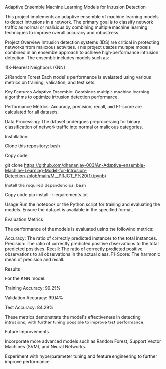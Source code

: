 Adaptive Ensemble Machine Learning Models for Intrusion Detection


This project implements an adaptive ensemble of machine learning models to detect intrusions in a network. The primary goal is to classify network traffic as normal or malicious by combining multiple machine learning techniques to improve overall accuracy and robustness.

Project Overview
Intrusion detection systems (IDS) are critical in protecting networks from malicious activities. This project utilizes multiple models combined in an ensemble approach to achieve high-performance intrusion detection. The ensemble includes models such as:

1)K-Nearest Neighbors (KNN)

2)Random Forest
Each model's performance is evaluated using various metrics on training, validation, and test sets.

Key Features
Adaptive Ensemble: Combines multiple machine learning algorithms to optimize intrusion detection performance.

Performance Metrics: Accuracy, precision, recall, and F1-score are calculated for all datasets.

Data Processing: The dataset undergoes preprocessing for binary classification of network traffic into normal or malicious categories.


Installation:

Clone this repository:
bash

Copy code

git clone https://github.com/dhananjay-003/An-Adaptive-ensemble-Machine-Learning-Model-for-Intrusion-Detection-/blob/main/ML_PRJCT_F%20(1).ipynb)

Install the required dependencies:
bash

Copy code
pip install -r requirements.txt

Usage
Run the notebook or the Python script for training and evaluating the models. Ensure the dataset is available in the specified format.

Evaluation Metrics

The performance of the models is evaluated using the following metrics:

Accuracy: The ratio of correctly predicted instances to the total instances.
Precision: The ratio of correctly predicted positive observations to the total predicted positives.
Recall: The ratio of correctly predicted positive observations to all observations in the actual class.
F1-Score: The harmonic mean of precision and recall.

Results

For the KNN model:

Training Accuracy: 99.25%

Validation Accuracy: 99.14%

Test Accuracy: 84.29%

These metrics demonstrate the model's effectiveness in detecting intrusions, with further tuning possible to improve test performance.

Future Improvements

Incorporate more advanced models such as Random Forest, Support Vector Machines (SVM), and Neural Networks.

Experiment with hyperparameter tuning and feature engineering to further improve performance.
